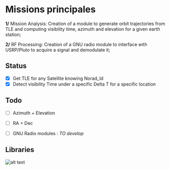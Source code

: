 # Missions principales

**1/** Mission Analysis: Creation of a module to generate orbit trajectories from TLE and computing visibility time, azimuth and elevation for a given earth station;

**2/** RF Processing: Creation of a GNU radio module to interface with USRP/Pluto to acquire a signal and demodulate it;

## Status

- [x] Get TLE for any Satellite knowing Norad_Id
- [x] Detect visibility Time under a specific Delta T for a specific location

## Todo
- [ ] Azimuth + Elevation
- [ ] RA + Dec

- [ ] GNU  Radio modules : *TO develop*

## Libraries

![alt text](https://rhodesmill.org/skyfield/_static/logo.png)